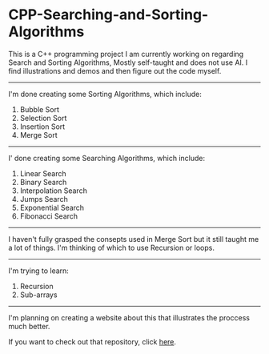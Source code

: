 # CPP-Searching-and-Sorting-Algorithms
This is a C++ programming project I am currently working on regarding Search and Sorting Algorithms, Mostly self-taught and does not use AI. I find illustrations and demos and then figure out the code myself.

---

I'm done creating some Sorting Algorithms, which include:
  1. Bubble Sort
  2. Selection Sort
  3. Insertion Sort
  4. Merge Sort

---

I' done creating some Searching Algorithms, which include:
  1. Linear Search
  2. Binary Search
  3. Interpolation Search
  4. Jumps Search
  5. Exponential Search
  6. Fibonacci Search

---

I haven't fully grasped the consepts used in Merge Sort but it still taught me a lot of things.
I'm thinking of which to use Recursion or loops.

---

I'm trying to learn:
  1. Recursion
  2. Sub-arrays

---

I'm planning on creating a website about this that illustrates the proccess much better.

If you want to check out that repository, click [here](https://github.com/Neph1llim/Searching-and-Sorting-Algorithms).

